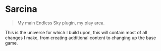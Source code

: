 # Sarcina
> My main Endless Sky plugin, my play area.

This is the universe for which I build upon, this will contain most of all changes I make, from creating additional content to changing up the base game.